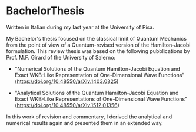 # BachelorThesis
Written in Italian during my last year at the University of Pisa.


My Bachelor's thesis focused on the classical limit of Quantum Mechanics from the point of view of a Quantum-revised version of the Hamilton-Jacobi formulation.
This review thesis was based on the following pubblications by Prof. M.F. Girard of the University of Salerno:

* "Numerical Solutions of the Quantum Hamilton-Jacobi Equation and Exact WKB-Like Representation of One-Dimensional Wave Functions" (https://doi.org/10.48550/arXiv.1403.0825)

* "Analytical Solutions of the Quantum Hamilton-Jacobi Equation and Exact WKB-Like Representations of One-Dimensional Wave Functions" (https://doi.org/10.48550/arXiv.1512.01356)

In this work of revision and commentary, I derived the analytical and numerical results again and presented them in an extended way.
